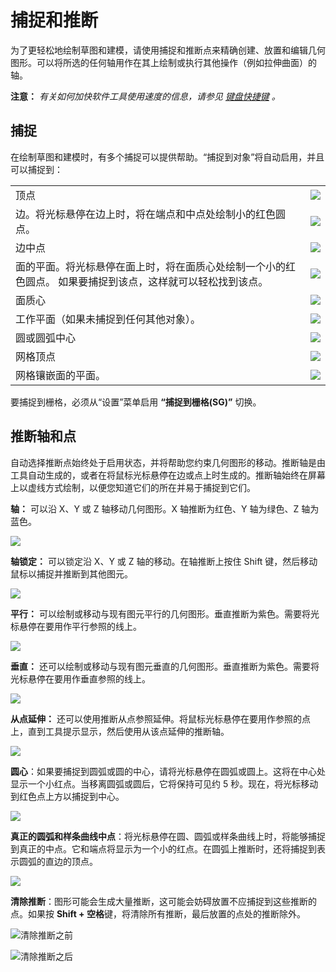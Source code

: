 # 捕捉和推断

为了更轻松地绘制草图和建模，请使用捕捉和推断点来精确创建、放置和编辑几何图形。可以将所选的任何轴用作在其上绘制或执行其他操作（例如拉伸曲面）的轴。

**注意：** _有关如何加快软件工具使用速度的信息，请参见_ [_键盘快捷键_](../appendix/keyboard-shortcuts.md) _。_

## 捕捉

在绘制草图和建模时，有多个捕捉可以提供帮助。“捕捉到对象”将自动启用，并且可以捕捉到：

|                                                                                                                                                                            |                                        |
| -------------------------------------------------------------------------------------------------------------------------------------------------------------------------- | -------------------------------------- |
| 顶点 | ![](<../.gitbook/assets/inf3 (3).png>) |
| 边。将光标悬停在边上时，将在端点和中点处绘制小的红色圆点。 | ![](../.gitbook/assets/inf4.png) |
| 边中点 | ![](../.gitbook/assets/inf5.png) |
| 面的平面。将光标悬停在面上时，将在面质心处绘制一个小的红色圆点。 如果要捕捉到该点，这样就可以轻松找到该点。 | ![](../.gitbook/assets/inf6.png) |
| 面质心 | ![](../.gitbook/assets/inf7.png) |
| 工作平面（如果未捕捉到任何其他对象）。 | ![](../.gitbook/assets/inf8.png) |
| 圆或圆弧中心 | ![](../.gitbook/assets/inf9.png) |
| 网格顶点 | ![](../.gitbook/assets/inf2.png) |
| 网格镶嵌面的平面。 | ![](../.gitbook/assets/inf1.png) |

要捕捉到栅格，必须从“设置”菜单启用 **“捕捉到栅格(SG)”** 切换。

## 推断轴和点

自动选择推断点始终处于启用状态，并将帮助您约束几何图形的移动。推断轴是由工具自动生成的，或者在将鼠标光标悬停在边或点上时生成的。推断轴始终在屏幕上以虚线方式绘制，以便您知道它们的所在并易于捕捉到它们。

**轴：** 可以沿 X、Y 或 Z 轴移动几何图形。X 轴推断为红色、Y 轴为绿色、Z 轴为蓝色。

![](../.gitbook/assets/inf10.png)

**轴锁定：** 可以锁定沿 X、Y 或 Z 轴的移动。在轴推断上按住 Shift 键，然后移动鼠标以捕捉并推断到其他图元。

![](../.gitbook/assets/inf13.png)

**平行：** 可以绘制或移动与现有图元平行的几何图形。垂直推断为紫色。需要将光标悬停在要用作平行参照的线上。

![](../.gitbook/assets/inf14.png)

**垂直：** 还可以绘制或移动与现有图元垂直的几何图形。垂直推断为紫色。需要将光标悬停在要用作垂直参照的线上。

![](../.gitbook/assets/inf15.png)

**从点延伸：** 还可以使用推断从点参照延伸。将鼠标光标悬停在要用作参照的点上，直到工具提示显示，然后使用从该点延伸的推断轴。

![](../.gitbook/assets/inf16.png)

**圆心**：如果要捕捉到圆弧或圆的中心，请将光标悬停在圆弧或圆上。这将在中心处显示一个小红点。当移离圆弧或圆后，它将保持可见约 5 秒。现在，将光标移动到红色点上方以捕捉到中心。

![](../.gitbook/assets/inf17.png)

**真正的圆弧和样条曲线中点**：将光标悬停在圆、圆弧或样条曲线上时，将能够捕捉到真正的中点。它和端点将显示为一个小的红点。在圆弧上推断时，还将捕捉到表示圆弧的直边的顶点。

![](../.gitbook/assets/inf18.png)

**清除推断**：图形可能会生成大量推断，这可能会妨碍放置不应捕捉到这些推断的点。如果按 **Shift + 空格**键，将清除所有推断，最后放置的点处的推断除外。

![清除推断之前](../.gitbook/assets/inf19.png)

![清除推断之后](../.gitbook/assets/inf20.png)
